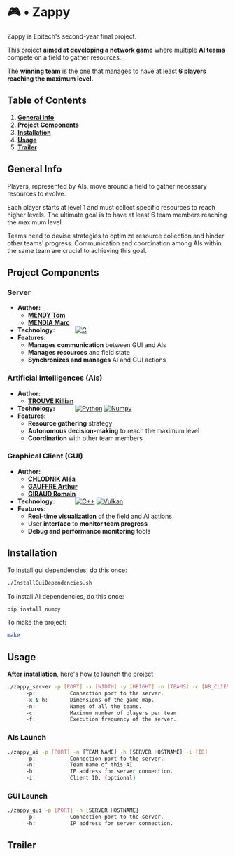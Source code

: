 # 🎮 • Zappy

Zappy is Epitech's second-year final project.

This project **aimed at developing a network game** where multiple **AI teams** compete on a field to gather resources.

The **winning team** is the one that manages to have at least **6 players reaching the maximum level.**

## Table of Contents

1. [**General Info**](#general-info)
2. [**Project Components**](#project-components)
3. [**Installation**](#installation)
4. [**Usage**](#usage)
5. [**Trailer**](#trailer)

## General Info

Players, represented by AIs, move around a field to gather necessary resources to evolve.

Each player starts at level 1 and must collect specific resources to reach higher levels. The ultimate goal is to have at least 6 team members reaching the maximum level.

Teams need to devise strategies to optimize resource collection and hinder other teams' progress. Communication and coordination among AIs within the same team are crucial to achieving this goal.

## Project Components

### Server

- **Author:**
  - [**MENDY Tom**](https://github.com/Tom-Mendy)
  - [**MENDIA Marc**](https://github.com/Dvaking)
- **Technology:**
&emsp;&emsp;&emsp;[![C](https://img.shields.io/badge/C-logo?style=for-the-badge&logo=C&logoColor=white&color=%23A8B9CC)](https://en.wikipedia.org/wiki/C_(programming_language))
- **Features:**
  - **Manages communication** between GUI and AIs
  - **Manages resources** and field state
  - **Synchronizes and manages** AI and GUI actions

### Artificial Intelligences (AIs)

- **Author:**
  - [**TROUVE Killian**](https://github.com/JsuisSayker)
- **Technology:**
&emsp;&emsp;&emsp;[![Python](https://img.shields.io/badge/python-logo?style=for-the-badge&logo=Python&logoColor=white&color=%233776AB)](https://docs.python.org/3/) [![Numpy](https://img.shields.io/badge/numyp-logo?style=for-the-badge&logo=Numpy&color=%23013243)](https://numpy.org/doc/stable/)
- **Features:**
  - **Resource gathering** strategy
  - **Autonomous decision-making** to reach the maximum level
  - **Coordination** with other team members

### Graphical Client (GUI)

- **Author:**
  - [**CHLODNIK Aléa**](https://github.com/AleaChlodnik)
  - [**GAUFFRE Arthur**](https://github.com/arthurgauffre)
  - [**GIRAUD Romain**](https://github.com/OxiiLB)
- **Technology:**
&emsp;&emsp;&emsp;[![C++](https://img.shields.io/badge/C%2B%2B-logo?style=for-the-badge&logo=C%2B%2B&logoColor=white&color=%2300599C)](https://en.wikipedia.org/wiki/C%2B%2B) [![Vulkan](https://img.shields.io/badge/vulkan-logo?style=for-the-badge&logo=Vulkan&logoColor=white&color=%23AC162C)](https://www.vulkan.org/learn)
- **Features:**
  - **Real-time visualization** of the field and AI actions
  - User **interface** to **monitor team progress**
  - **Debug and performance monitoring** tools

## Installation

To install gui dependencies, do this once:

```sh
./InstallGuiDependencies.sh
```

To install AI dependencies, do this once:

```sh
pip install numpy
```

To make the project:

```sh
make
```

## Usage

**After installation**, here's how to launch the project

```sh
./zappy_server -p [PORT] -x [WIDTH] -y [HEIGHT] -n [TEAMS] -c [NB_CLIENTS] -f [FREQ]
      -p:           Connection port to the server.
      -x & h:       Dimensions of the game map.
      -n:           Names of all the teams.
      -c:           Maximum number of players per team.
      -f:           Execution frequency of the server.
```

### AIs Launch

```sh
./zappy_ai -p [PORT] -n [TEAM NAME] -h [SERVER HOSTNAME] -i [ID]
      -p:           Connection port to the server.
      -n:           Team name of this AI.
      -h:           IP address for server connection.
      -i:           Client ID. (optional)
```

### GUI Launch

```sh
./zappy_gui -p [PORT] -h [SERVER HOSTNAME]
      -p:           Connection port to the server.
      -h:           IP address for server connection.
```

## Trailer
